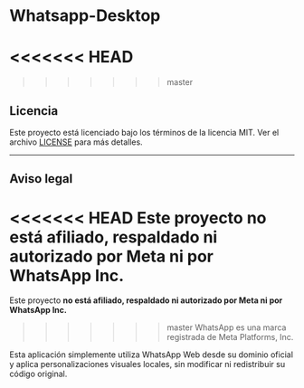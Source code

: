 # Whatsapp-Desktop

# <<<<<<< HEAD

> > > > > > > master

## Licencia

Este proyecto está licenciado bajo los términos de la licencia MIT. Ver el archivo [LICENSE](./LICENSE) para más detalles.

---

## Aviso legal

<<<<<<< HEAD
Este proyecto **no está afiliado, respaldado ni autorizado por Meta ni por WhatsApp Inc.**  
=======
Este proyecto **no está afiliado, respaldado ni autorizado por Meta ni por WhatsApp Inc.**

> > > > > > > master
> > > > > > > WhatsApp es una marca registrada de Meta Platforms, Inc.

Esta aplicación simplemente utiliza WhatsApp Web desde su dominio oficial y aplica personalizaciones visuales locales, sin modificar ni redistribuir su código original.
